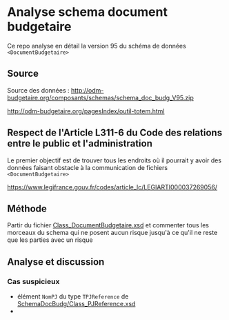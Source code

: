 # Analyse schema document budgetaire

Ce repo analyse en détail la version 95 du schéma de données `<DocumentBudgetaire>`


## Source

Source des données : http://odm-budgetaire.org/composants/schemas/schema_doc_budg_V95.zip

http://odm-budgetaire.org/pagesIndex/outil-totem.html


## Respect de l'Article L311-6 du Code des relations entre le public et l'administration

Le premier objectif est de trouver tous les endroits où il pourrait y avoir des données faisant obstacle à la communication de fichiers `<DocumentBudgetaire>`

https://www.legifrance.gouv.fr/codes/article_lc/LEGIARTI000037269056/


## Méthode

Partir du fichier [Class_DocumentBudgetaire.xsd](SchemaDocBudg/Class_DocumentBudgetaire.xsd) et commenter tous les morceaux du schema qui ne posent aucun risque jusqu'à ce qu'il ne reste que les parties avec un risque


## Analyse et discussion

### Cas suspicieux

- élément `NomPJ` du type `TPJReference` de [SchemaDocBudg/Class_PJReference.xsd](SchemaDocBudg/Class_PJReference.xsd)
- 





